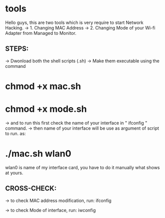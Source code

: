 # tools
Hello guys, this are two tools which is very require to start Network Hacking.
-> 1. Changing MAC Address 
-> 2. Changing Mode of your Wi-fi Adapter from Managed to Monitor.

STEPS:
-------
-> Dwonload both the shell scripts (.sh)
-> Make them executable using the command
   # chmod +x mac.sh
   # chmod +x mode.sh
-> and to run this first check the name of your interface in  " ifconfig " command.
-> then name of your interface will be use as argument of script to run. as:
   # ./mac.sh wlan0
   wlan0 is name of my interface card, you have to do it manually what shows at yours.

CROSS-CHECK:
-------------
-> to check MAC address modification, run:  ifconfig

-> to check Mode of interface, run: iwconfig
